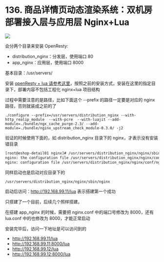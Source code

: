 # 136. 商品详情页动态渲染系统：双机房部署接入层与应用层 Nginx+Lua
![](https://txxs.github.io/pic/record/cache-pdp/markdown-img-paste-20190716231655831.png)

会分两个目录来安装 OpenResty:

- distribution_nginx：分发层，使用端口 80
- app_nginx：应用层，使用端口 8000

基本目录：/usr/servers/

安装 [openResty + lua 请参考这里](../052.md)，按照之前的安装方式，安装在这里的指定目录下，部署内容不包括工程化 nginx+lua 项目结构

过程中需要注意的是路径，比如下面这个 --prefix 的路径一定要是对应的 nginx 路径，否则就装成之前的了

```
./configure --prefix=/usr/servers/distribution_nginx --with-http_realip_module  --with-pcre  --with-luajit --add-module=./bundle/ngx_cache_purge-2.3/ --add-module=./bundle/nginx_upstream_check_module-0.3.0/ -j2
```

验证的时候使用下面的，如 distribution_nginx 目录下的 nginx，才表示没有安装错目录

```bash
[root@eshop-detail01 nginx]# /usr/servers/distribution_nginx/nginx/sbin/nginx -t
nginx: the configuration file /usr/servers/distribution_nginx/nginx/conf/nginx.conf syntax is ok
nginx: configuration file /usr/servers/distribution_nginx/nginx/conf/nginx.conf test is successful
```
同样启动也是启动对应目录下的

```
/usr/servers/distribution_nginx/nginx/sbin/nginx
```

启动后访问：http://192.168.99.11/lua 表示搭建第一个成功

只搭建了一个目前，后续几个照样搭建。

在搭建 app_nginx 的时候，需要把 nginx.conf 中的端口号修改为 8000，还有 lua.conf 中的也修改为 8000，才能正常启动

安装完毕后，访问一下地址是可以访问到的

- http://192.168.99.11/lua
- http://192.168.99.11:8000/lua
- http://192.168.99.12/lua
- http://192.168.99.12:8000/lua

